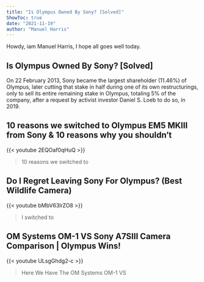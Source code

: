 ```yaml
---
title: "Is Olympus Owned By Sony? [Solved]"
ShowToc: true 
date: "2021-11-19"
author: "Manuel Harris" 
---
```


Howdy, iam Manuel Harris, I hope all goes well today.
## Is Olympus Owned By Sony? [Solved]
On 22 February 2013, Sony became the largest shareholder (11.46%) of Olympus, later cutting that stake in half during one of its own restructurings, only to sell its entire remaining stake in Olympus, totaling 5% of the company, after a request by activist investor Daniel S. Loeb to do so, in 2019.

## 10 reasons we switched to Olympus EM5 MKIII from Sony & 10 reasons why you shouldn’t
{{< youtube 2EQOaf0qHuQ >}}
>10 reasons we switched to 

## Do I Regret Leaving Sony For Olympus? (Best Wildlife Camera)
{{< youtube bMbV63lrZO8 >}}
>I switched to 

## OM Systems OM-1 VS Sony A7SIII Camera Comparison | Olympus Wins!
{{< youtube ULsgGhdg2-c >}}
>Here We Have The OM Systems OM-1 VS 

